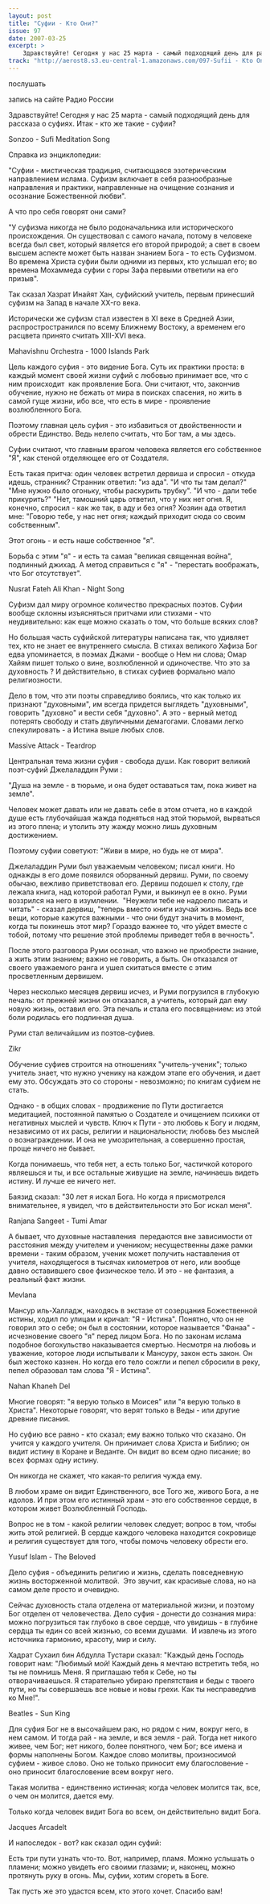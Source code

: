 ```yaml
---
layout: post
title: "Суфии - Кто Они?"
issue: 97
date: 2007-03-25
excerpt: >
    Здравствуйте! Сегодня у нас 25 марта - самый подходящий день для рассказа о суфиях. Итак - кто же такие - суфии?
track: "http://aerost8.s3.eu-central-1.amazonaws.com/097-Sufii - Kto Oni.mp3"
---
```


послушать

запись на сайте Радио России

Здравствуйте! Сегодня у нас 25 марта - самый подходящий день для рассказа о суфиях. Итак - кто же такие - суфии?

Sonzoo - Sufi Meditation Song

Справка из энциклопедии:

"Суфии - мистическая традиция, считающаяся эзотерическим направлением ислама. Суфизм включает в себя разнообразные направления и практики, направленные на очищение сознания и осознание Божественной любви".

А что про себя говорят они сами?

"У суфизма никогда не было родоначальника или исторического происхождения. Он существовал с самого начала, потому в человеке всегда был свет, который является его второй природой; а свет в своем высшем аспекте может быть назван знанием Бога - то есть Суфизмом. Во времена Христа суфии были одними из первых, кто услышал его; во времена Мохаммеда суфии с горы Зафа первыми ответили на его призыв".

Так сказал Хазрат Инайят Хан, суфийский учитель, первым принесший суфизм на Запад в начале XX-го века.

Исторически же суфизм стал известен в XI веке в Средней Азии, распростространился по всему Ближнему Востоку, а временем его расцвета принято считать XIII-XVI века.

Mahavishnu Orchestra - 1000 Islands Park

Цель каждого суфия - это видение Бога. Суть их практики проста: в каждый момент своей жизни суфий с любовью принимает все, что с ним происходит  как проявление Бога. Они считают, что, закончив обучение, нужно не бежать от мира в поисках спасения, но жить в самой гуще жизни, ибо все, что есть в мире - проявление возлюбленного Бога.

Поэтому главная цель суфия - это избавиться от двойственности и обрести Единство. Ведь нелепо считать, что Бог там, а мы здесь.

Суфии считают, что главным врагом человека является его собственное "Я", как стеной отделяющее его от Создателя.

Есть такая притча: один человек встретил дервиша и спросил - откуда идешь, странник? Странник ответил: "из ада". "И что ты там делал?" "Мне нужно было огоньку, чтобы раскурить трубку". "И что - дали тебе прикурить?" "Нет, тамошний царь ответил, что у них нет огня. Я, конечно, спросил - как же так, в аду и без огня? Хозяин ада ответил мне: "Говорю тебе, у нас нет огня; каждый приходит сюда со своим собственным".

Этот огонь - и есть наше собственное "я".

Борьба с этим "я" - и есть та самая "великая священная война", подлинный джихад. А метод справиться с "я" - "перестать воображать, что Бог отсутствует".

Nusrat Fateh Ali Khan - Night Song

Суфизм дал миру огромное количество прекрасных поэтов. Суфии вообще склонны изъясняться притчами или стихами - что неудивительно: как еще можно сказать о том, что больше всяких слов?

Но большая часть суфийской литературы написана так, что удивляет тех, кто не знает ее внутреннего смысла. В стихах великого Хафиза Бог едва упоминается, в поэмах Джами - вообще о Нем ни слова; Омар Хайям пишет только о вине, возлюбленной и одиночестве. Что это за духовность ? И действительно, в стихах суфиев формально мало религиозности.

Дело в том, что эти поэты справедливо боялись, что как только их признают "духовными", им всегда придется выглядеть "духовными", говорить "духовно" и вести себя "духовно". А это - верный метод  потерять свободу и стать двуличными демагогами. Словами легко спекулировать - а Истина выше любых слов.

Massive Attack - Teardrop

Центральная тема жизни суфия - свобода души. Как говорит великий поэт-суфий Джелаладдин Руми :

"Душа на земле - в тюрьме, и она будет оставаться там, пока живет на земле".

Человек может давать или не давать себе в этом отчета, но в каждой душе есть глубочайшая жажда подняться над этой тюрьмой, вырваться из этого плена; и утолить эту жажду можно лишь духовным достижением.

Поэтому суфии советуют: "Живи в мире, но будь не от мира".

Джелаладдин Руми был уважаемым человеком; писал книги. Но однажды в его доме появился оборванный дервиш. Руми, по своему обычаю, вежливо приветствовал его. Дервиш подошел к столу, где лежала книга, над которой работал Руми, и выкинул ее в окно. Руми воззрился на него в изумлении.  "Неужели тебе не надоело писать и читать" - сказал дервиш, "теперь вместо книги изучай жизнь. Ведь все вещи, которые кажутся важными - что они будут значить в момент, когда ты покинешь этот мир? Гораздо важнее то, что уйдет вместе с тобой, потому что решение этой проблемы приведет тебя в вечность".

После этого разговора Руми осознал, что важно не приобрести знание, а жить этим знанием; важно не говорить, а быть. Он отказался от своего уважаемого ранга и ушел скитаться вместе с этим просветленным дервишем.

Через несколько месяцев дервиш исчез, и Руми погрузился в глубокую печаль: от прежней жизни он отказался, а учитель, который дал ему новую жизнь, оставил его. Эта печаль и стала его посвящением: из этой боли родилась его подлинная душа.

Руми стал величайшим из поэтов-суфиев.

Zikr

Обучение суфиев строится на отношениях "учитель-ученик"; только учитель знает, что нужно ученику на каждом этапе его обучения, и дает ему это. Обсуждать это со стороны - невозможно; по книгам суфием не стать.

Однако - в общих словах - продвижение по Пути достигается медитацией, постоянной памятью о Создателе и очищением психики от негативных мыслей и чувств. Ключ к Пути - это любовь к Богу и людям, независимо от их расы, религии и национальности; любовь без мыслей о вознаграждении. И она не умозрительная, а совершенно простая, проще ничего не бывает.

Когда понимаешь, что тебя нет, а есть только Бог, частичкой которого являешься и ты, и все остальные живущие на земле, начинаешь видеть истину. И лучше ее ничего нет.

Баязид сказал: "30 лет я искал Бога. Но когда я присмотрелся внимательнее, я увидел, что в действительности это Бог искал меня".

Ranjana Sangeet - Tumi Amar

А бывает, что духовные наставления  передаются вне зависимости от расстояния между учителем и учеником; несущественны даже рамки времени - таким образом, ученик может получить наставления от учителя, находящегося в тысячах километров от него, или вообще давно оставившего свое физическое тело. И это - не фантазия, а реальный факт жизни.

Mevlana

Мансур иль-Халладж, находясь в экстазе от созерцания Божественной истины, ходил по улицам и кричал: "Я - Истина". Понятно, что он не говорил это о себе; он был в состоянии, которое называется "Фанаа" - исчезновение своего "я" перед лицом Бога. Но по законам ислама подобное богохульство наказывается смертью. Несмотря на любовь и уважение, которое люди испытывали к Мансуру, закон есть закон. Он был жестоко казнен. Но когда его тело сожгли и пепел сбросили в реку, пепел образовал там слова "Я - Истина".

Nahan Khaneh Del

Многие говорят: "я верую только в Моисея" или "я верую только в Христа". Некоторые говорят, что верят только в Веды - или другие древние писания.

Но суфию все равно - кто сказал; ему важно только что сказано. Он  учится у каждого учителя. Он принимает слова Христа и Библию; он видит истину в Коране и Веданте. Он видит во всем одно писание; во всех формах одну истину.

Он никогда не скажет, что какая-то религия чужда ему.

В любом храме он видит Единственного, все Того же, живого Бога, а не идолов. И при этом его истинный храм - это его собственное сердце, в котором живет Возлюбленный Господь.

Вопрос не в том - какой религии человек следует; вопрос в том, чтобы жить этой религией. В сердце каждого человека находится сокровище и религия существует для того, чтобы помочь человеку обрести его.

Yusuf Islam - The Beloved

Дело суфия - объединить религию и жизнь, сделать повседневную жизнь восторженной молитвой.  Это звучит, как красивые слова, но на самом деле просто и очевидно.

Сейчас духовность стала отделена от материальной жизни, и поэтому Бог отделен от человечества. Дело суфия - донести до сознания мира: можно погрузиться так глубоко в свое сердце, что увидишь - в глубине сердца ты един со всей жизнью, со всеми душами.  И извлечь из этого источника гармонию, красоту, мир и силу.

Хадрат Сухаил бин Абдулла Тустари сказал: "Каждый день Господь говорит нам: "Любимый мой! Каждый день я мечтаю встретить тебя, но ты не помнишь Меня. Я приглашаю тебя к Себе, но ты отворачиваешься. Я старательно убираю препятствия и беды с твоего пути, но ты совершаешь все новые и новы грехи. Как ты несправедлив ко Мне!".

Beatles - Sun King

Для суфия Бог не в высочайшем раю, но рядом с ним, вокруг него, в нем самом. И тогда рай - на земле, и вся земля - рай. Тогда нет никого живее, чем Бог; нет никого, более понятного, чем Бог; все имена и формы наполнены Богом. Каждое слово молитвы, произносимой суфием - живое слово. Оно не только приносит ему благословение - оно приносит благословение всем вокруг него.

Такая молитва - единственно истинная; когда человек молится так, все, о чем он молится, дается ему.

Только когда человек видит Бога во всем, он действительно видит Бога.

Jacques Arcadelt

И напоследок - вот? как сказал один суфий:

Есть три пути узнать что-то. Вот, например, пламя. Можно услышать о пламени; можно увидеть его своими глазами; и, наконец, можно протянуть руку в огонь. Мы, суфии, хотим сгореть в Боге.

Так пусть же это удастся всем, кто этого хочет. Спасибо вам!
